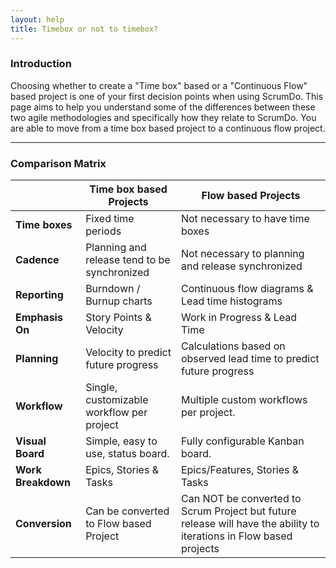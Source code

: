 ```yaml
---
layout: help
title: Timebox or not to timebox?
---
```


### Introduction

Choosing whether to create a  "Time box" based or a "Continuous Flow" based project is one of your first decision points when using ScrumDo.  This page aims to help you understand some of the differences between these two agile methodologies and specifically how they relate to ScrumDo. You are able to move from a time box based project to a continuous flow project.

-----

### Comparison Matrix

|               | Time box based Projects           | Flow based Projects  |
| ------------- |--------------------------|------------------|
| **Time boxes**       | Fixed time periods |  Not necessary to have time boxes  |
| **Cadence**       | Planning and release tend to be synchronized |  Not necessary to planning and release synchronized  |
| **Reporting**      | Burndown / Burnup charts      | Continuous flow diagrams &amp; Lead time histograms |
| **Emphasis On** | Story Points &amp; Velocity | Work in Progress &amp; Lead Time |
| **Planning** | Velocity to predict future progress      | Calculations based on observed lead time to predict future progress |
| **Workflow** | Single, customizable workflow per project | Multiple custom workflows per project. |
| **Visual Board** | Simple, easy to use, status board. | Fully configurable Kanban board. |
| **Work Breakdown** | Epics, Stories &amp; Tasks | Epics/Features, Stories &amp; Tasks |
| **Conversion** | Can be converted to Flow based Project | Can NOT be converted to Scrum Project but future release will have the ability to iterations in Flow based projects|
